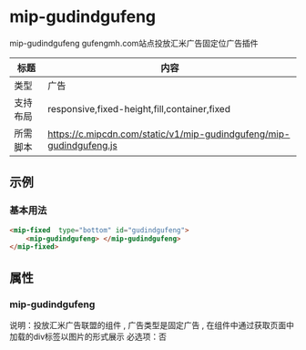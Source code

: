 # mip-gudindgufeng

mip-gudindgufeng gufengmh.com站点投放汇米广告固定位广告插件

标题|内容
----|----
类型|广告
支持布局|responsive,fixed-height,fill,container,fixed
所需脚本|https://c.mipcdn.com/static/v1/mip-gudindgufeng/mip-gudindgufeng.js

## 示例

### 基本用法
```html
<mip-fixed  type="bottom" id="gudindgufeng">
	<mip-gudindgufeng> </mip-gudindgufeng>
</mip-fixed>
```


## 属性

### mip-gudindgufeng

说明：投放汇米广告联盟的组件 , 广告类型是固定广告 , 在组件中通过获取页面中加载的div标签以图片的形式展示
必选项：否